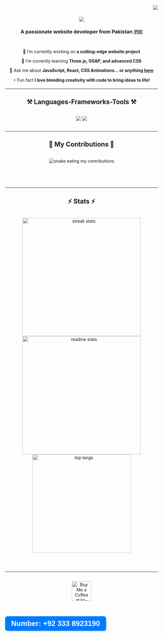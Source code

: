 <img align="right" src="https://visitor-badge.laobi.icu/badge?page_id=reyanabid123.reyanabid123" />

<h1 align="center">
    <img src="https://readme-typing-svg.herokuapp.com/?font=Righteous&size=35&center=true&vCenter=true&width=500&height=70&duration=4000&lines=Hi+There!+👋;+I'm+Reyan+Abid!;+from+Pakistan" />
</h1>

<h3 align="center">A passionate website developer from Pakistan 🇵🇰</h3>

<br/>

<div align="center">
 
 🔭 I’m currently working on **a cutting-edge website project**
 
 🌱 I’m currently learning **Three.js, GSAP, and advanced CSS**

💬 Ask me about **JavaScript, React, CSS Animations... or anything [here](https://github.com/reyanabid123/reyanabid123/issues)**

⚡ Fun fact **I love blending creativity with code to bring ideas to life!**

 </div>
 


 <hr/>
 
<h2 align="center">⚒️ Languages-Frameworks-Tools ⚒️</h2>
<br/>
<div align="center">
    <img src="https://skillicons.dev/icons?i=html,css,js,bootstrap,vscode,github,figma" />
    <img src="https://skillicons.dev/icons?i=nodejs,mongodb,python,,gsap," /><br>
</div>

<br/>
<hr/>

<div align="center">
  <h2>🐍 My Contributions 🐍</h2>
  <br>
  <img alt="snake eating my contributions" src="https://raw.githubusercontent.com/Sutil/Sutil/2b2fad3bf54522bb30c8c170591fc68ff51b69e6/github-contribution-grid-snake2.svg" />
  
  <br/><br/><br/>
</div>

<hr/>

<h2 align="center">⚡ Stats ⚡</h2>
<br>
<div align=center>
  <img width=390 src="https://github-readme-streak-stats-salesp07.vercel.app/?user=reyanabid123&count_private=true&theme=react&border_radius=10" alt="streak stats"/>
  <img width=390 src="https://github-readme-stats-salesp07.vercel.app/api?username=reyanabid123&count_private=true&show_icons=true&theme=react&rank_icon=github&border_radius=10" alt="readme stats" />
  <br/>
  <img width=325 align="center" src="https://github-readme-stats-salesp07.vercel.app/api/top-langs/?username=reyanabid123&hide=HTML&langs_count=8&layout=compact&theme=react&border_radius=10&size_weight=0.5&count_weight=0.5&exclude_repo=github-readme-stats" alt="top langs" />
</div>

<br/><br/>

<hr/>

<br/>

<div align="center">
<a href='buymeacoffee.com/reyanabid' target='_blank'><img height='64' style='border:0px;height:64px;' src='https://storage.ko-fi.com/cdn/kofi1.png?v=3' border='0' alt='Buy Me a Coffee at ko-fi.com' /></a>
</div>

<br/>
<h1 style="font-family: Arial, sans-serif; font-size: 24px; color: white; background-color: #007bff; padding: 10px 20px; border-radius: 8px; box-shadow: 2px 2px 5px rgba(0, 0, 0, 0.2); text-align: center; display: inline-block;">
    Number: +92 333 8923190
</h1>

